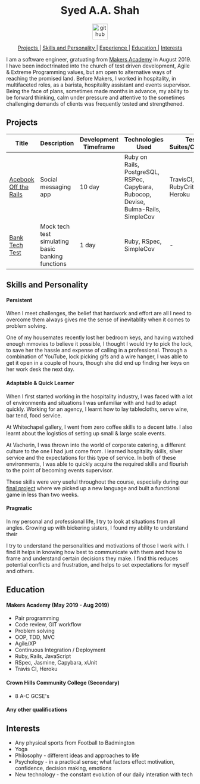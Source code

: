 <h1 align="center">Syed A.A. Shah</h1>

<p align="center"> <a href="https://github.com/Syed-A-Shah"><img src="https://cdn0.iconfinder.com/data/icons/octicons/1024/mark-github-512.png" alt="github" hspace="50" height="42" width="42"></a>
<div align="center">
  
[Projects ](#projects) | 
[Skills and Personality ](#skills-and-personality) | 
[Experience ](#experience) | 
[Education ](#education) | 
[Interests ](#interests)
  
</div>

I am a software engineer, gratuating from <a href="https://makers.tech/">Makers Academy</a> in August 2019. I have been indoctrinated into the church of test driven development, Agile & Extreme Programming values, but am open to alternative ways of reaching the promised land. Before Makers, I worked in hospitality, in multifaceted roles, as a barista, hospitality assistant and events supervisor. Being the face of plans, sometimes made months in advance, my ability to be forward thinking, calm under pressure and attentive to the sometimes challenging demands of clients was frequently tested and strengthened.

## Projects

| Title | Description | Development Timeframe | Technologies Used | Test Suites/CIs/CDs |
| ----- | ----------- | --------------------- | ----------------- | ---------------------------- |
| [Acebook Off the Rails](https://github.com/lucianmot/acebook-off-the-rails) | Social messaging app        | 10 day                | Ruby on Rails, PostgreSQL, RSPec, Capybara, Rubocop, Devise, Bulma-Rails, SimpleCov                       |TravisCI, RubyCritic, Heroku
| [Bank Tech Test](https://github.com/Syed-A-Shah/bank_tech_test) | Mock tech test simulating basic banking functions           | 1 day   | Ruby, RSpec, SimpleCov                | -                            |

## Skills and Personality

#### Persistent

When I meet challenges, the belief that hardwork and effort are all I need to overcome them always gives me the sense of inevitablity when it comes to problem solving.

One of my housemates recently lost her bedroom keys, and having watched enough mmovies to believe it possible, I thought I would try to pick the lock, to save her the hassle and expense of calling in a professional. Through a combination of YouTube, lock picking gifs and a wire hanger, I was able to get it open in a couple of hours, though she did end up finding her keys on her work desk the next day.

#### Adaptable & Quick Learner

When I first started working in the hospitality industry, I was faced with a lot of environments and situations I was unfamiliar with and had to adapt quickly. Working for an agency, I learnt how to lay tablecloths, serve wine, bar tend, food service. 

At Whitechapel gallery, I went from zero coffee skills to a decent latte. I also learnt about the logistics of setting up small & large scale events. 

At Vacherin, I was thrown into the world of corporate catering, a different culture to the one I had just come from. I learned hospitality skills, silver service and the expectations for this type of service. In both of these environments, I was able to quickly acquire the required skills and flourish to the point of becoming events supervisor.

These skills were very useful throughout the course, especially during our <a href="https://github.com/carlfjones/DragonPirates">final project</a> where we picked up a new language and built a functional game in less than two weeks.

#### Pragmatic

In my personal and professional life, I try to look at situations from all angles. Growing up with bickering sisters, I found my ability to understand their 

I try to understand the personalities and motivations of those I work with. I find it helps in knowing how best to communicate with them and how to frame and understand certain decisions they make. I find this reduces potential conflicts and frustration, and helps to set expectations for myself and others. 


## Education

#### Makers Academy (May 2019 - Aug 2019)


- Pair programming
- Code review, GIT workflow
- Problem solving
- OOP, TDD, MVC
- Agile/XP
- Continuous Integration / Deployment
- Ruby, Rails, JavaScript
- RSpec, Jasmine, Capybara, xUnit
- Travis CI, Heroku

#### Crown Hills Community College (Secondary)

- 8 A-C GCSE's

#### Any other qualifications

## Interests 
- Any physical sports from Football to Badmington 
- Yoga
- Philosophy - different ideas and approaches to life
- Psychology - in a practical sense; what factors effect motivation, confidence, decision making, emotions
- New technology - the constant evolution of our daily interation with tech
